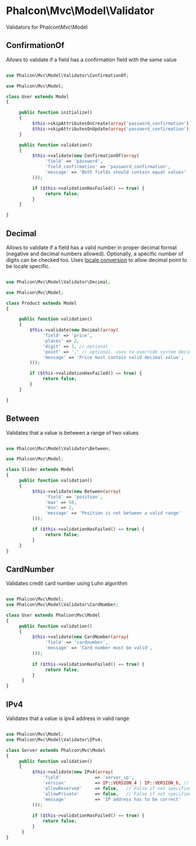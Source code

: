 
Phalcon\Mvc\Model\Validator
===========================

Validators for Phalcon\Mvc\Model

ConfirmationOf
--------------
Allows to validate if a field has a confirmation field with the same value

```php

use Phalcon\Mvc\Model\Validator\ConfirmationOf;

use Phalcon\Mvc\Model;

class User extends Model
{

     public function initialize()
     {
          $this->skipAttributesOnCreate(array('password_confirmation'));
          $this->skipAttributesOnUpdate(array('password_confirmation'));
     }

     public function validation()
     {
          $this->validate(new ConfirmationOf(array(
               'field' => 'password',
               'field_confirmation' => 'password_confirmation',
               'message' => 'Both fields should contain equal values'
          )));

          if ($this->validationHasFailed() == true) {
               return false;
          }
     }

}

```

Decimal
-------
Allows to validate if a field has a valid number in proper decimal format (negative and decimal numbers allowed).
Optionally, a specific number of digits can be checked too. Uses [locale conversion](http://www.php.net/manual/en/function.localeconv.php) to allow decimal point to be locale specific.

```php

use Phalcon\Mvc\Model\Validator\Decimal;

use Phalcon\Mvc\Model;

class Product extends Model
{

     public function validation()
     {
         $this->validate(new Decimal(array(
              'field' => 'price',
              'places' => 2,
              'digit' => 3, // optional
              'point' => ',' // optional. uses to override system decimal point
              'message' => 'Price must contain valid decimal value',
         )));

         if ($this->validationHasFailed() == true) {
              return false;
         }
     }

}

```

Between
-------
Validates that a value is between a range of two values

```php

use Phalcon\Mvc\Model\Validator\Between;

use Phalcon\Mvc\Model;

class Slider extends Model
{
     public function validation()
     {
          $this->validate(new Between(array(
               'field' => 'position',
               'max' => 50,
               'min' => 2,
               'message' => 'Position is not between a valid range'
          )));

          if ($this->validationHasFailed() == true) {
               return false;
          }
     }
}

```

CardNumber
-------
Validates credit card number using Luhn algorithm

```php

use Phalcon\Mvc\Model;
use Phalcon\Mvc\Model\Validator\CardNumber;

class User extends Phalcon\Mvc\Model
{
     public function validation()
     {
          $this->validate(new CardNumber(array(
               'field' => 'cardnumber',
               'message' => 'Card number must be valid',
          )));
 
          if ($this->validationHasFailed() == true) {
               return false;
          }
      }
}

```

IPv4
-------
Validates that a value is ipv4 address in valid range

```php

use Phalcon\Mvc\Model;
use Phalcon\Mvc\Model\Validator\IPv4;

class Server extends Phalcon\Mvc\Model
{
     public function validation()
     {
          $this->validate(new IPv4(array(
              'field'             => 'server_ip',
              'version'           => IP::VERSION_4 | IP::VERSION_6, // v6 and v4. The same if not specified
              'allowReserved'     => false,   // False if not specified. Ignored for v6
              'allowPrivate'      => false,   // False if not specified
              'message'           => 'IP address has to be correct'
          )));
 
          if ($this->validationHasFailed() == true) {
              return false;
          }
      }
}

```
